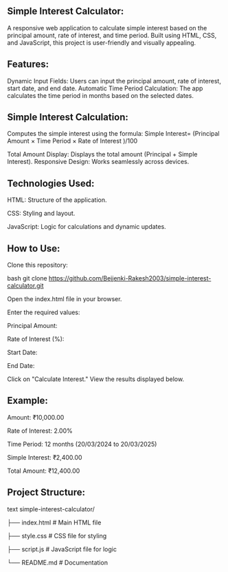Simple Interest Calculator:
------------------------------------------------------------------------------------------------
A responsive web application to calculate simple interest based on the principal amount, rate of interest, and time period. 
Built using HTML, CSS, and JavaScript, this project is user-friendly and visually appealing.

Features:
---------------------------------------------------------------------------------------------------
Dynamic Input Fields: Users can input the principal amount, rate of interest, start date, and end date.
Automatic Time Period Calculation: The app calculates the time period in months based on the selected dates.

Simple Interest Calculation: 
-------------------------------------------------------------------------------------------------
Computes the simple interest using the formula:
Simple Interest= (Principal Amount × Time Period × Rate of Interest )/100

Total Amount Display: Displays the total amount (Principal + Simple Interest).
Responsive Design: Works seamlessly across devices.

Technologies Used:
-----------------------------------------------------------
HTML: Structure of the application.

CSS: Styling and layout.

JavaScript: Logic for calculations and dynamic updates.

How to Use:
-----------------------------------------------------------
Clone this repository:

bash
git clone https://github.com/Bejjenki-Rakesh2003/simple-interest-calculator.git

Open the index.html file in your browser.

Enter the required values:

Principal Amount:

Rate of Interest (%):

Start Date:

End Date:

Click on "Calculate Interest."
View the results displayed below.

Example:
------------------------------------------------
Amount: ₹10,000.00

Rate of Interest: 2.00%

Time Period: 12 months (20/03/2024 to 20/03/2025)

Simple Interest: ₹2,400.00

Total Amount: ₹12,400.00

Project Structure:
--------------------------------------------------
text
simple-interest-calculator/

├── index.html    # Main HTML file

├── style.css     # CSS file for styling

├── script.js     # JavaScript file for logic

└── README.md     # Documentation
